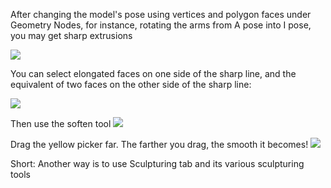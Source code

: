 
After changing the model's pose using vertices and polygon faces under Geometry Nodes, for instance, rotating the arms from A pose into I pose, you may get sharp extrusions

![](https://i.imgur.com/UOfHZvJ.png)

You can select elongated faces on one side of the sharp line, and the equivalent of two faces on the other side of the sharp line:

![](https://i.imgur.com/MzfNvgg.png)

Then use the soften tool
![](https://i.imgur.com/kQGwS42.png)

Drag the yellow picker far. The farther you drag, the smooth it becomes!
![](https://i.imgur.com/bYMgqCD.png)

Short: Another way is to use Sculpturing tab and its various sculpturing tools